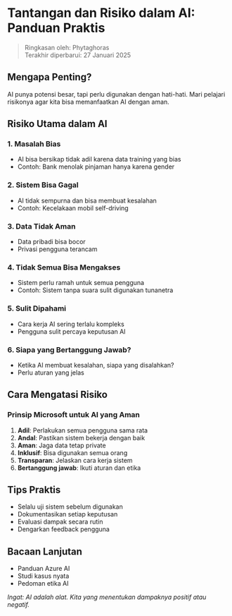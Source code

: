 # Tantangan dan Risiko dalam AI: Panduan Praktis

> Ringkasan oleh: Phytaghoras  
> Terakhir diperbarui: 27 Januari 2025

## Mengapa Penting?
AI punya potensi besar, tapi perlu digunakan dengan hati-hati. Mari pelajari risikonya agar kita bisa memanfaatkan AI dengan aman.

## Risiko Utama dalam AI

### 1. Masalah Bias
- AI bisa bersikap tidak adil karena data training yang bias
- Contoh: Bank menolak pinjaman hanya karena gender

### 2. Sistem Bisa Gagal
- AI tidak sempurna dan bisa membuat kesalahan
- Contoh: Kecelakaan mobil self-driving

### 3. Data Tidak Aman
- Data pribadi bisa bocor
- Privasi pengguna terancam

### 4. Tidak Semua Bisa Mengakses
- Sistem perlu ramah untuk semua pengguna
- Contoh: Sistem tanpa suara sulit digunakan tunanetra

### 5. Sulit Dipahami
- Cara kerja AI sering terlalu kompleks
- Pengguna sulit percaya keputusan AI

### 6. Siapa yang Bertanggung Jawab?
- Ketika AI membuat kesalahan, siapa yang disalahkan?
- Perlu aturan yang jelas

## Cara Mengatasi Risiko

### Prinsip Microsoft untuk AI yang Aman
1. **Adil**: Perlakukan semua pengguna sama rata
2. **Andal**: Pastikan sistem bekerja dengan baik
3. **Aman**: Jaga data tetap private
4. **Inklusif**: Bisa digunakan semua orang
5. **Transparan**: Jelaskan cara kerja sistem
6. **Bertanggung jawab**: Ikuti aturan dan etika

## Tips Praktis
- Selalu uji sistem sebelum digunakan
- Dokumentasikan setiap keputusan
- Evaluasi dampak secara rutin
- Dengarkan feedback pengguna

## Bacaan Lanjutan
- Panduan Azure AI
- Studi kasus nyata
- Pedoman etika AI

*Ingat: AI adalah alat. Kita yang menentukan dampaknya positif atau negatif.*
